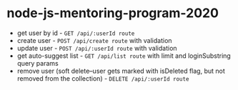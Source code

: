 # node-js-mentoring-program-2020

* get user by id - `GET /api/:userId route`
* create user - `POST /api/create route` with validation
* update user - `POST /api/:userId route` with validation
* get auto-suggest list - `GET /api/list route` with limit and loginSubstring query params
* remove user (soft delete–user gets marked with isDeleted flag, but not removed from the collection) - `DELETE /api/:userId route`
